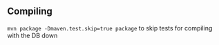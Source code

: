 ## Compiling
`mvn package -Dmaven.test.skip=true package` to skip tests for compiling with the DB down